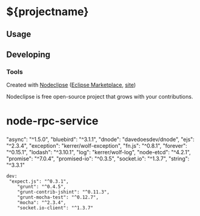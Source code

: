 

# ${projectname}



## Usage



## Developing



### Tools

Created with [Nodeclipse](https://github.com/Nodeclipse/nodeclipse-1)
 ([Eclipse Marketplace](http://marketplace.eclipse.org/content/nodeclipse), [site](http://www.nodeclipse.org))   

Nodeclipse is free open-source project that grows with your contributions.
# node-rpc-service



###
"async": "^1.5.0",
    "bluebird": "^3.1.1",
    "dnode": "davedoesdev/dnode",
    "ejs": "^2.3.4",
    "exception": "kerrer/wolf-exception",
    "fn.js": "^0.8.1",
    "forever": "^0.15.1",
    "lodash": "^3.10.1",
    "log": "kerrer/wolf-log",
    "node-etcd": "^4.2.1",
    "promise": "^7.0.4",
    "promised-io": "^0.3.5",
    "socket.io": "^1.3.7",
    "string": "^3.3.1"
    
    
    dev:
     "expect.js": "^0.3.1",
        "grunt": "^0.4.5",
        "grunt-contrib-jshint": "^0.11.3",
        "grunt-mocha-test": "^0.12.7",
        "mocha": "^2.3.4",
        "socket.io-client": "^1.3.7"